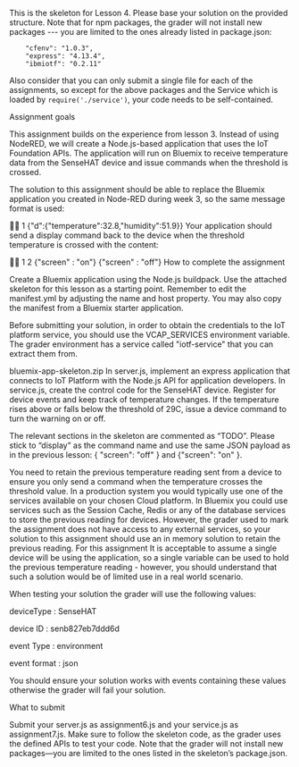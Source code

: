 This is the skeleton for Lesson 4. Please base your solution on the provided
structure. Note that for npm packages, the grader will not install new packages
--- you are limited to the ones already listed in package.json:

```
    "cfenv": "1.0.3",
    "express": "4.13.4",
    "ibmiotf": "0.2.11"
```

Also consider that you can only submit a single file for each of the
assignments, so except for the above packages and the Service which is loaded
by `require('./service')`, your code needs to be self-contained.

Assignment goals

This assignment builds on the experience from lesson 3. Instead of using NodeRED, we will create a Node.js-based application that uses the IoT Foundation APIs. The application will run on Bluemix to receive temperature data from the SenseHAT device and issue commands when the threshold is crossed.

The solution to this assignment should be able to replace the Bluemix application you created in Node-RED during week 3, so the same message format is used:



1
{"d":{"temperature":32.8,"humidity":51.9}}
Your application should send a display command back to the device when the threshold temperature is crossed with the content:



1
2
{"screen" : "on"}
{"screen" : "off"}
How to complete the assignment

Create a Bluemix application using the Node.js buildpack. Use the attached skeleton for this lesson as a starting point. Remember to edit the manifest.yml by adjusting the name and host property. You may also copy the manifest from a Bluemix starter application.

Before submitting your solution, in order to obtain the credentials to the IoT platform service, you should use the VCAP_SERVICES environment variable. The grader environment has a service called "iotf-service" that you can extract them from.

bluemix-app-skeleton.zip
In server.js, implement an express application that connects to IoT Platform with the Node.js API for application developers. In service.js, create the control code for the SenseHAT device. Register for device events and keep track of temperature changes. If the temperature rises above or falls below the threshold of 29C, issue a device command to turn the warning on or off.

The relevant sections in the skeleton are commented as “TODO”. Please stick to “display” as the command name and use the same JSON payload as in the previous lesson: { "screen": "off" } and {"screen": "on" }.

You need to retain the previous temperature reading sent from a device to ensure you only send a command when the temperature crosses the threshold value. In a production system you would typically use one of the services available on your chosen Cloud platform. In Bluemix you could use services such as the Session Cache, Redis or any of the database services to store the previous reading for devices. However, the grader used to mark the assignment does not have access to any external services, so your solution to this assignment should use an in memory solution to retain the previous reading. For this assignment It is acceptable to assume a single device will be using the application, so a single variable can be used to hold the previous temperature reading - however, you should understand that such a solution would be of limited use in a real world scenario.

When testing your solution the grader will use the following values:

deviceType : SenseHAT

device ID	: senb827eb7ddd6d

event Type : environment

event format : json

You should ensure your solution works with events containing these values otherwise the grader will fail your solution.

What to submit

Submit your server.js as assignment6.js and your service.js as assignment7.js. Make sure to follow the skeleton code, as the grader uses the defined APIs to test your code. Note that the grader will not install new packages—you are limited to the ones listed in the skeleton’s package.json.
